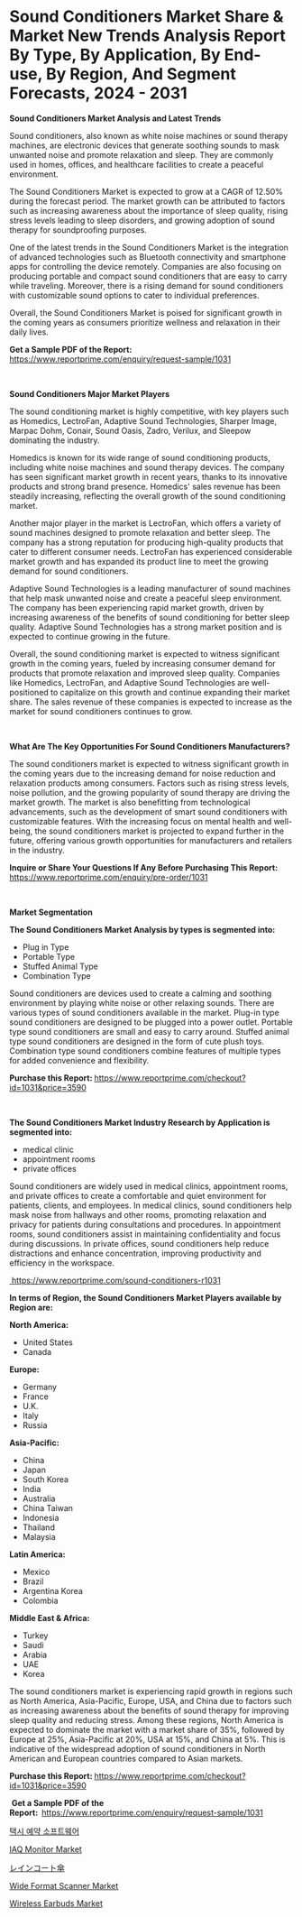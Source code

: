 <p><h1>Sound Conditioners Market Share & Market New Trends Analysis Report By Type, By Application, By End-use, By Region, And Segment Forecasts, 2024 - 2031</h1></p><p><strong>Sound Conditioners Market Analysis and Latest Trends</strong></p>
<p><p>Sound conditioners, also known as white noise machines or sound therapy machines, are electronic devices that generate soothing sounds to mask unwanted noise and promote relaxation and sleep. They are commonly used in homes, offices, and healthcare facilities to create a peaceful environment.</p><p>The Sound Conditioners Market is expected to grow at a CAGR of 12.50% during the forecast period. The market growth can be attributed to factors such as increasing awareness about the importance of sleep quality, rising stress levels leading to sleep disorders, and growing adoption of sound therapy for soundproofing purposes.</p><p>One of the latest trends in the Sound Conditioners Market is the integration of advanced technologies such as Bluetooth connectivity and smartphone apps for controlling the device remotely. Companies are also focusing on producing portable and compact sound conditioners that are easy to carry while traveling. Moreover, there is a rising demand for sound conditioners with customizable sound options to cater to individual preferences.</p><p>Overall, the Sound Conditioners Market is poised for significant growth in the coming years as consumers prioritize wellness and relaxation in their daily lives.</p></p>
<p><strong>Get a Sample PDF of the Report:&nbsp;</strong> <a href="https://www.reportprime.com/enquiry/request-sample/1031">https://www.reportprime.com/enquiry/request-sample/1031</a></p>
<p>&nbsp;</p>
<p><strong>Sound Conditioners Major Market Players</strong></p>
<p><p>The sound conditioning market is highly competitive, with key players such as Homedics, LectroFan, Adaptive Sound Technologies, Sharper Image, Marpac Dohm, Conair, Sound Oasis, Zadro, Verilux, and Sleepow dominating the industry. </p><p>Homedics is known for its wide range of sound conditioning products, including white noise machines and sound therapy devices. The company has seen significant market growth in recent years, thanks to its innovative products and strong brand presence. Homedics' sales revenue has been steadily increasing, reflecting the overall growth of the sound conditioning market.</p><p>Another major player in the market is LectroFan, which offers a variety of sound machines designed to promote relaxation and better sleep. The company has a strong reputation for producing high-quality products that cater to different consumer needs. LectroFan has experienced considerable market growth and has expanded its product line to meet the growing demand for sound conditioners.</p><p>Adaptive Sound Technologies is a leading manufacturer of sound machines that help mask unwanted noise and create a peaceful sleep environment. The company has been experiencing rapid market growth, driven by increasing awareness of the benefits of sound conditioning for better sleep quality. Adaptive Sound Technologies has a strong market position and is expected to continue growing in the future.</p><p>Overall, the sound conditioning market is expected to witness significant growth in the coming years, fueled by increasing consumer demand for products that promote relaxation and improved sleep quality. Companies like Homedics, LectroFan, and Adaptive Sound Technologies are well-positioned to capitalize on this growth and continue expanding their market share. The sales revenue of these companies is expected to increase as the market for sound conditioners continues to grow.</p></p>
<p>&nbsp;</p>
<p><strong>What Are The Key Opportunities For Sound Conditioners Manufacturers?</strong></p>
<p><p>The sound conditioners market is expected to witness significant growth in the coming years due to the increasing demand for noise reduction and relaxation products among consumers. Factors such as rising stress levels, noise pollution, and the growing popularity of sound therapy are driving the market growth. The market is also benefitting from technological advancements, such as the development of smart sound conditioners with customizable features. With the increasing focus on mental health and well-being, the sound conditioners market is projected to expand further in the future, offering various growth opportunities for manufacturers and retailers in the industry.</p></p>
<p><strong>Inquire or Share Your Questions If Any Before Purchasing This Report:</strong> <a href="https://www.reportprime.com/enquiry/pre-order/1031">https://www.reportprime.com/enquiry/pre-order/1031</a></p>
<p>&nbsp;</p>
<p><strong>Market Segmentation</strong></p>
<p><strong>The Sound Conditioners Market Analysis by types is segmented into:</strong></p>
<p><ul><li>Plug in Type</li><li>Portable Type</li><li>Stuffed Animal Type</li><li>Combination Type</li></ul></p>
<p><p>Sound conditioners are devices used to create a calming and soothing environment by playing white noise or other relaxing sounds. There are various types of sound conditioners available in the market. Plug-in type sound conditioners are designed to be plugged into a power outlet. Portable type sound conditioners are small and easy to carry around. Stuffed animal type sound conditioners are designed in the form of cute plush toys. Combination type sound conditioners combine features of multiple types for added convenience and flexibility.</p></p>
<p><strong>Purchase this Report:&nbsp;</strong><a href="https://www.reportprime.com/checkout?id=1031&price=3590">https://www.reportprime.com/checkout?id=1031&price=3590</a></p>
<p>&nbsp;</p>
<p><strong>The Sound Conditioners Market Industry Research by Application is segmented into:</strong></p>
<p><ul><li>medical clinic</li><li>appointment rooms</li><li>private offices</li></ul></p>
<p><p>Sound conditioners are widely used in medical clinics, appointment rooms, and private offices to create a comfortable and quiet environment for patients, clients, and employees. In medical clinics, sound conditioners help mask noise from hallways and other rooms, promoting relaxation and privacy for patients during consultations and procedures. In appointment rooms, sound conditioners assist in maintaining confidentiality and focus during discussions. In private offices, sound conditioners help reduce distractions and enhance concentration, improving productivity and efficiency in the workspace.</p></p>
<p><a href="https://www.reportprime.com/sound-conditioners-r1031">&nbsp;https://www.reportprime.com/sound-conditioners-r1031</a></p>
<p><strong>In terms of Region, the Sound Conditioners Market Players available by Region are:</strong></p>
<p>
    <p> <strong> North America: </strong>
        <ul>
            <li>United States</li>
            <li>Canada</li>
        </ul>
        </p> 
    <p> <strong> Europe: </strong>
        <ul>
            <li>Germany</li>
            <li>France</li>
            <li>U.K.</li>
            <li>Italy</li>
            <li>Russia</li>
        </ul>
        </p> 
    <p> <strong> Asia-Pacific: </strong>
        <ul>
            <li>China</li>
            <li>Japan</li>
            <li>South Korea</li>
            <li>India</li>
            <li>Australia</li>
            <li>China Taiwan</li>
            <li>Indonesia</li>
            <li>Thailand</li>
            <li>Malaysia</li>
        </ul>
        </p> 
    <p> <strong> Latin America: </strong>
        <ul>
            <li>Mexico</li>
            <li>Brazil</li>
            <li>Argentina Korea</li>
            <li>Colombia</li>
        </ul>
        </p> 
    <p> <strong> Middle East & Africa: </strong>
        <ul>
            <li>Turkey</li>
            <li>Saudi</li>
            <li>Arabia</li>
            <li>UAE</li>
            <li>Korea</li>
        </ul>
    </p>
    </p>
<p><p>The sound conditioners market is experiencing rapid growth in regions such as North America, Asia-Pacific, Europe, USA, and China due to factors such as increasing awareness about the benefits of sound therapy for improving sleep quality and reducing stress. Among these regions, North America is expected to dominate the market with a market share of 35%, followed by Europe at 25%, Asia-Pacific at 20%, USA at 15%, and China at 5%. This is indicative of the widespread adoption of sound conditioners in North American and European countries compared to Asian markets.</p></p>
<p><strong>Purchase this Report: </strong><a href="https://www.reportprime.com/checkout?id=1031&price=3590">https://www.reportprime.com/checkout?id=1031&price=3590</a></p>
<p>&nbsp;<strong>Get a Sample PDF of the Report:&nbsp;&nbsp;</strong><a href="https://www.reportprime.com/enquiry/request-sample/1031">https://www.reportprime.com/enquiry/request-sample/1031</a></p>
<p><strong></strong></p>
<p><p><a href="https://medium.com/@bartlakin95/%ED%83%9D%EC%8B%9C-%EC%98%88%EC%95%BD-%EC%86%8C%ED%94%84%ED%8A%B8%EC%9B%A8%EC%96%B4-%EC%8B%9C%EC%9E%A5-%EB%B3%B4%EA%B3%A0%EC%84%9C%EB%8A%94-%EC%9D%B4-%EC%8B%9C%EC%9E%A5%EC%9D%98-%EC%B5%9C%EC%8B%A0-%ED%8A%B8%EB%A0%8C%EB%93%9C%EC%99%80-%EC%84%B1%EC%9E%A5-%EA%B8%B0%ED%9A%8C%EB%A5%BC-%EB%B3%B4%EC%97%AC%EC%A4%8D%EB%8B%88%EB%8B%A4-b927d8de5faf">택시 예약 소프트웨어</a></p><p><a href="https://issuu.com/reportprime-2/docs/iaq-monitor-market-size-2030.pptx">IAQ Monitor Market</a></p><p><a href="https://github.com/NikitaBruen/Market-Research-Report-List-1/blob/main/285906370772.md">レインコート傘</a></p><p><a href="https://github.com/DeonteStanton2023/Market-Research-Report-List-1/blob/main/wide-format-scanner-market.md">Wide Format Scanner Market</a></p><p><a href="https://github.com/Glendatilghmankmgz0rbhwpy/Market-Research-Report-List-2/blob/main/wireless-earbuds-market.md">Wireless Earbuds Market</a></p></p>